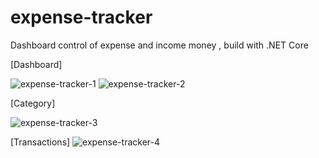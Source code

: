 # expense-tracker
Dashboard control of expense and income money , build with  .NET Core 

[Dashboard]

![expense-tracker-1](https://github.com/YamnJoha1/expense-tracker/assets/122623147/583a649e-3377-40c7-8d00-7837a21412b8)
![expense-tracker-2](https://github.com/YamnJoha1/expense-tracker/assets/122623147/d93550fd-c708-4d90-b185-7b0e24896f8f)


[Category]

![expense-tracker-3](https://github.com/YamnJoha1/expense-tracker/assets/122623147/ec906e34-2bc9-4071-bf7e-e55412b90ef1)


[Transactions]
![expense-tracker-4](https://github.com/YamnJoha1/expense-tracker/assets/122623147/2f683728-422a-4231-9fa9-37773b8648f5)
